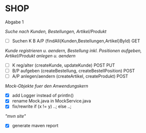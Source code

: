 SHOP
====

Abgabe 1

*Suche nach Kunden, Bestellungen, Artikel/Produkt*
- [ ] Suchen K B A/P (findAll{Kunden,Bestellungen,Artikel}ById) GET

*Kunde registrieren u. aendern, Bestellung inkl. Positionen aufgeben, Artikel/Produkt anlegen u. aendern*
- [ ] K reg/alter (createKunde, updateKunde) POST PUT
- [ ] B/P aufgeben (createBestellung, createBestellPosition) POST
- [ ] A/P anlegen/aendern (createArtikel, createProdukt) POST

*Mock-Objekte fuer den Anwendungskern*
- [x] add Logger instead of println()
- [x] rename Mock.java in MockService.java
- [x] fix/rewrite if (x != y) ..; else ..;

*"mvn site"*
- [x] generate maven report
